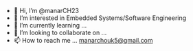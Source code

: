 - 👋 Hi, I’m @manarCH23
- 👀 I’m interested in Embedded Systems/Software Engineering
- 🌱 I’m currently learning ...
- 💞️ I’m looking to collaborate on ...
- 📫 How to reach me ... manarchouk5@gmail.com

<!---
manarCH23/manarCH23 is a ✨ special ✨ repository because its `README.md` (this file) appears on your GitHub profile.
You can click the Preview link to take a look at your changes.
--->
